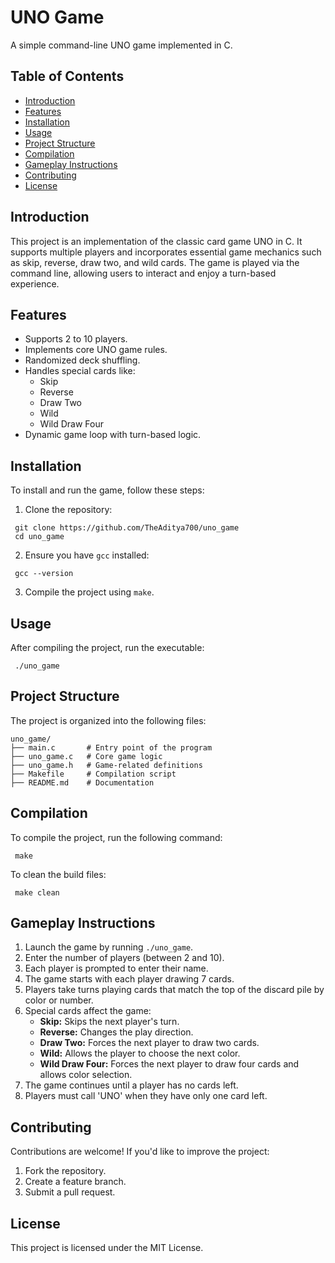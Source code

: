 # UNO Game

A simple command-line UNO game implemented in C.

## Table of Contents

- [Introduction](#introduction)
- [Features](#features)
- [Installation](#installation)
- [Usage](#usage)
- [Project Structure](#project-structure)
- [Compilation](#compilation)
- [Gameplay Instructions](#gameplay-instructions)
- [Contributing](#contributing)
- [License](#license)

## Introduction

This project is an implementation of the classic card game UNO in C. It supports multiple players and incorporates essential game mechanics such as skip, reverse, draw two, and wild cards. The game is played via the command line, allowing users to interact and enjoy a turn-based experience.

## Features

- Supports 2 to 10 players.
- Implements core UNO game rules.
- Randomized deck shuffling.
- Handles special cards like:
  - Skip
  - Reverse
  - Draw Two
  - Wild
  - Wild Draw Four
- Dynamic game loop with turn-based logic.

## Installation

To install and run the game, follow these steps:

1. Clone the repository:
```
 git clone https://github.com/TheAditya700/uno_game
 cd uno_game
```

2. Ensure you have `gcc` installed:
```
 gcc --version
```

3. Compile the project using `make`.

## Usage

After compiling the project, run the executable:
```
 ./uno_game
```

## Project Structure

The project is organized into the following files:

```
uno_game/
├── main.c       # Entry point of the program
├── uno_game.c   # Core game logic
├── uno_game.h   # Game-related definitions
├── Makefile     # Compilation script
├── README.md    # Documentation
```

## Compilation

To compile the project, run the following command:
```
 make
```

To clean the build files:
```
 make clean
```

## Gameplay Instructions

1. Launch the game by running `./uno_game`.
2. Enter the number of players (between 2 and 10).
3. Each player is prompted to enter their name.
4. The game starts with each player drawing 7 cards.
5. Players take turns playing cards that match the top of the discard pile by color or number.
6. Special cards affect the game:
   - **Skip:** Skips the next player's turn.
   - **Reverse:** Changes the play direction.
   - **Draw Two:** Forces the next player to draw two cards.
   - **Wild:** Allows the player to choose the next color.
   - **Wild Draw Four:** Forces the next player to draw four cards and allows color selection.
7. The game continues until a player has no cards left.
8. Players must call 'UNO' when they have only one card left.

## Contributing

Contributions are welcome! If you'd like to improve the project:

1. Fork the repository.
2. Create a feature branch.
3. Submit a pull request.

## License

This project is licensed under the MIT License.

